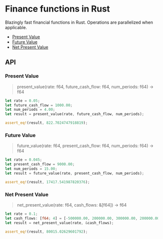 <!-- omit in toc -->
# Finance functions in Rust

Blazingly fast financial functions in Rust.  Operations are parallelized when applicable.

- [Present Value](#present-value)
- [Future Value](#future-value)
- [Net Present Value](#net-present-value)

<!-- omit in toc -->
## API

### Present Value

> present_value(rate: f64, future_cash_flow: f64, num_periods: f64) -> f64

```rust
let rate = 0.05;
let future_cash_flow = 1000.00;
let num_periods = 4.00;
let result = present_value(rate, future_cash_flow, num_periods);

assert_eq!(result, 822.7024747918819);
```

### Future Value

> future_value(rate: f64, present_cash_flow: f64, num_periods: f64) -> f64

```rust
let rate = 0.045;
let present_cash_flow = 9000.00;
let num_periods = 15.00;
let result = future_value(rate, present_cash_flow, num_periods);

assert_eq!(result, 17417.541987820376);
```

### Net Present Value

> net_present_value(rate: f64, cash_flows: &[f64]) -> f64

```rust
let rate = 0.1;
let cash_flows: [f64; 4] = [-500000.00, 200000.00, 300000.00, 200000.00];
let result = net_present_value(rate, &cash_flows);

assert_eq!(result, 80015.02629601792);
```